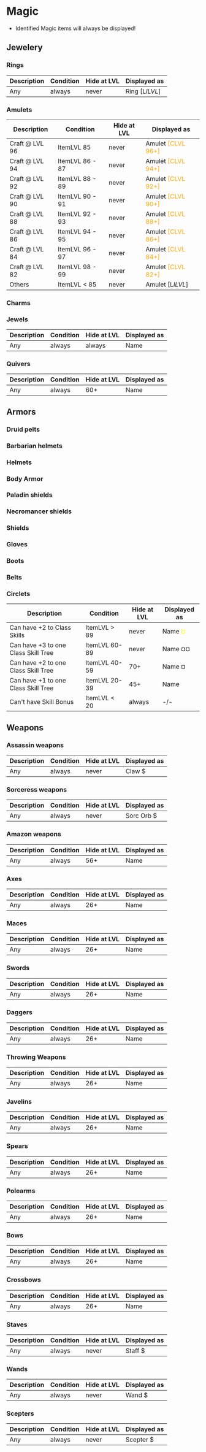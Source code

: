 # Magic
* Identified Magic items will always be displayed!

## Jewelery
### Rings

| Description | Condition | Hide at LVL | Displayed as |
| --- | --- | --- | --- |
| Any | always | never | <span class="d2blue">Ring </span><span class="d2"> [L*ILVL*]</span> |

### Amulets

| Description | Condition | Hide at LVL | Displayed as |
| --- | --- | --- | --- |
| Craft @ LVL 96 | ItemLVL 85 | never | <span class="d2blue">Amulet </span><span class="d2" style="color: orange"> [CLVL 96+]</span> |
| Craft @ LVL 94 | ItemLVL 86 - 87 | never | <span class="d2blue">Amulet </span><span class="d2" style="color: orange"> [CLVL 94+]</span> |
| Craft @ LVL 92 | ItemLVL 88 - 89 | never | <span class="d2blue">Amulet </span><span class="d2" style="color: orange"> [CLVL 92+]</span> |
| Craft @ LVL 90 | ItemLVL 90 - 91 | never | <span class="d2blue">Amulet </span><span class="d2" style="color: orange"> [CLVL 90+]</span> |
| Craft @ LVL 88 | ItemLVL 92 - 93 | never | <span class="d2blue">Amulet </span><span class="d2" style="color: orange"> [CLVL 88+]</span> |
| Craft @ LVL 86 | ItemLVL 94 - 95 | never | <span class="d2blue">Amulet </span><span class="d2" style="color: orange"> [CLVL 86+]</span> |
| Craft @ LVL 84 | ItemLVL 96 - 97 | never | <span class="d2blue">Amulet </span><span class="d2" style="color: orange"> [CLVL 84+]</span> |
| Craft @ LVL 82 | ItemLVL 98 - 99 | never | <span class="d2blue">Amulet </span><span class="d2" style="color: orange"> [CLVL 82+]</span> |
| Others | ItemLVL < 85 | never | <span class="d2blue">Amulet </span><span class="d2"> [L*ILVL*]</span>

### Charms



### Jewels

| Description | Condition | Hide at LVL | Displayed as |
| --- | --- | --- | --- |
| Any | always | always | <span class="d2blue">Name</span> |

### Quivers

| Description | Condition | Hide at LVL | Displayed as |
| --- | --- | --- | --- |
| Any | always | 60+ | <span class="d2blue">Name</span> |

## Armors
### Druid pelts
### Barbarian helmets
### Helmets
### Body Armor
### Paladin shields
### Necromancer shields
### Shields
### Gloves
### Boots
### Belts
### Circlets 

| Description | Condition | Hide at LVL | Displayed as |
| --- | --- | --- | --- |
| Can have +2 to Class Skills | ItemLVL > 89 | never | <span class="d2blue">Name </span><span class="d2" style="color: yellow">¤</span> |
| Can have +3 to one Class Skill Tree | ItemLVL 60-89 | never | <span class="d2blue">Name ¤¤</span> |
| Can have +2 to one Class Skill Tree | ItemLVL 40-59 | 70+ | <span class="d2blue">Name ¤</span> |
| Can have +1 to one Class Skill Tree | ItemLVL 20-39 | 45+ |  <span class="d2blue">Name</span> |
| Can't have Skill Bonus | ItemLVL < 20 | always |  -/- |

## Weapons

### Assassin weapons

| Description | Condition | Hide at LVL | Displayed as |
| --- | --- | --- | --- |
| Any | always | never | <span class="d2blue">Claw $</span> |

### Sorceress weapons

| Description | Condition | Hide at LVL | Displayed as |
| --- | --- | --- | --- |
| Any | always | never | <span class="d2blue">Sorc Orb $</span> |

### Amazon weapons 

| Description | Condition | Hide at LVL | Displayed as |
| --- | --- | --- | --- |
| Any | always | 56+ | <span class="d2blue">Name</span> |

### Axes

| Description | Condition | Hide at LVL | Displayed as |
| --- | --- | --- | --- |
| Any | always | 26+ | <span class="d2blue">Name</span> |

### Maces

| Description | Condition | Hide at LVL | Displayed as |
| --- | --- | --- | --- |
| Any | always | 26+ | <span class="d2blue">Name</span> |

### Swords

| Description | Condition | Hide at LVL | Displayed as |
| --- | --- | --- | --- |
| Any | always | 26+ | <span class="d2blue">Name</span> |

### Daggers

| Description | Condition | Hide at LVL | Displayed as |
| --- | --- | --- | --- |
| Any | always | 26+ | <span class="d2blue">Name</span> |

### Throwing Weapons

| Description | Condition | Hide at LVL | Displayed as |
| --- | --- | --- | --- |
| Any | always | 26+ | <span class="d2blue">Name</span> |

### Javelins

| Description | Condition | Hide at LVL | Displayed as |
| --- | --- | --- | --- |
| Any | always | 26+ | <span class="d2blue">Name</span> |

### Spears

| Description | Condition | Hide at LVL | Displayed as |
| --- | --- | --- | --- |
| Any | always | 26+ | <span class="d2blue">Name</span> |

### Polearms

| Description | Condition | Hide at LVL | Displayed as |
| --- | --- | --- | --- |
| Any | always | 26+ | <span class="d2blue">Name</span> |

### Bows

| Description | Condition | Hide at LVL | Displayed as |
| --- | --- | --- | --- |
| Any | always | 26+ | <span class="d2blue">Name</span> |

### Crossbows

| Description | Condition | Hide at LVL | Displayed as |
| --- | --- | --- | --- |
| Any | always | 26+ | <span class="d2blue">Name</span> |

### Staves

| Description | Condition | Hide at LVL | Displayed as |
| --- | --- | --- | --- |
| Any | always | never | <span class="d2blue">Staff $</span> |

### Wands

| Description | Condition | Hide at LVL | Displayed as |
| --- | --- | --- | --- |
| Any | always | never | <span class="d2blue">Wand $</span> |

### Scepters 

| Description | Condition | Hide at LVL | Displayed as |
| --- | --- | --- | --- |
| Any | always | never | <span class="d2blue">Scepter $</span> |